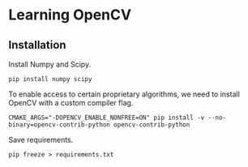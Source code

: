 # Learning OpenCV

## Installation

Install Numpy and Scipy.
```
pip install numpy scipy
```

To enable access to certain proprietary algorithms, we need to install OpenCV with a custom compiler flag.
```
CMAKE_ARGS="-DOPENCV_ENABLE_NONFREE=ON" pip install -v --no-binary=opencv-contrib-python opencv-contrib-python
```

Save requirements.
```
pip freeze > requirements.txt
```
